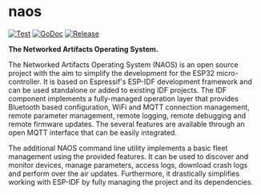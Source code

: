 # naos

[![Test](https://github.com/256dpi/naos/actions/workflows/test.yml/badge.svg)](https://github.com/256dpi/naos/actions/workflows/test.yml)
[![GoDoc](https://godoc.org/github.com/256dpi/naos?status.svg)](http://godoc.org/github.com/256dpi/naos)
[![Release](https://img.shields.io/github/release/256dpi/naos.svg)](https://github.com/256dpi/naos/releases)

**The Networked Artifacts Operating System.**

The Networked Artifacts Operating System (NAOS) is an open source project with the aim to simplify the development for
the ESP32 micro-controller. It is based on Espressif's ESP-IDF development framework and can be used standalone or
added to existing IDF projects. The IDF component implements a fully-managed operation layer that provides Bluetooth based
configuration, WiFi and MQTT connection management, remote parameter management, remote logging, remote debugging and
remote firmware updates. The several features are available through an open MQTT interface that can be easily integrated.

The additional NAOS command line utility implements a basic fleet management using the provided features. It can be used
to discover and monitor devices, manage parameters, access logs, download crash logs and perform over the air updates.
Furthermore, it drastically simplifies working with ESP-IDF by fully managing the project and its dependencies.
